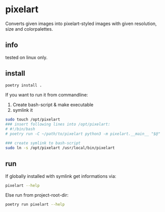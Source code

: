 # pixelart
Converts given images into pixelart-styled images with given resolution, size and colorpalettes.

## info
tested on linux only.

## install
```bash
poetry install .
```

If you want to run it from commandline:

1. Create bash-script & make executable
2. symlink it

```bash
sudo touch /opt/pixelart
### insert following lines into /opt/pixelart:
# #!/bin/bash
# poetry run -C ~/path/to/pixelart python3 -m pixelart.__main__ "$@"

### create symlink to bash-script 
sudo ln -s /opt/pixelart /usr/local/bin/pixelart
```

## run

If globally installed with symlink get informations via:

```bash
pixelart --help
```

Else run from project-root-dir:
```bash
poetry run pixelart --help
```